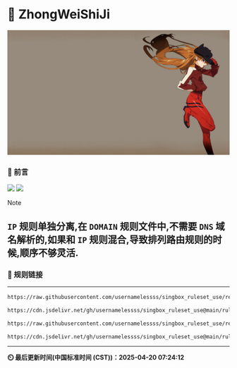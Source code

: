 
# 🧸 ZhongWeiShiJi
![](https://raw.githubusercontent.com/usernamelessss/picture-bed/main/images/202504042256831.jpg)
### 📣 前言
![](https://shields.io/badge/-移除重复规则-ff69b4) ![](https://shields.io/badge/-IP&nbsp;规则单独存放不与&nbsp;DOMAIN&nbsp;等混合-green)
> [!NOTE]
**`IP` 规则单独分离,在 `DOMAIN` 规则文件中,不需要 `DNS` 域名解析的,如果和 `IP` 规则混合,导致排列路由规则的时候,顺序不够灵活.**
---

###  🔗 规则链接
---

```url
https://raw.githubusercontent.com/usernamelessss/singbox_ruleset_use/refs/heads/main/rule/ZhongWeiShiJi/ZhongWeiShiJi_No_IP.json
```

```url
https://cdn.jsdelivr.net/gh/usernamelessss/singbox_ruleset_use@main/rule/ZhongWeiShiJi/ZhongWeiShiJi_No_IP.json
```

```url
https://raw.githubusercontent.com/usernamelessss/singbox_ruleset_use/refs/heads/main/rule/ZhongWeiShiJi/ZhongWeiShiJi_No_IP.srs
```

```url
https://cdn.jsdelivr.net/gh/usernamelessss/singbox_ruleset_use@main/rule/ZhongWeiShiJi/ZhongWeiShiJi_No_IP.srs
```

---
**⏲️ 最后更新时间(中国标准时间 (CST))：2025-04-20 07:24:12**